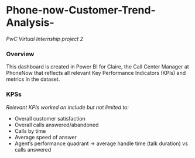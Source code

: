 # Phone-now-Customer-Trend-Analysis-
*PwC Virtual Internship project 2*

### Overview
This dashboard is created in Power BI for Claire, the Call Center Manager at 
PhoneNow that reflects all relevant Key Performance Indicators (KPIs) and metrics 
in the dataset.

### KPSs
*Relevant KPIs worked on include but not limited to:*

- Overall customer satisfaction
- Overall calls answered/abandoned
- Calls by time
- Average speed of answer
- Agent’s performance quadrant -> average handle time (talk duration) vs calls
answered
